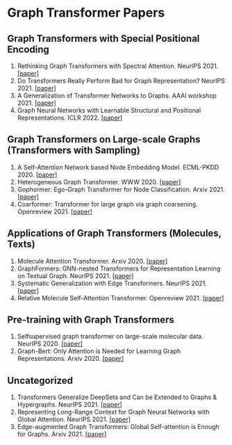 # Graph Transformer Papers

## Graph Transformers with Special Positional Encoding
1. Rethinking Graph Transformers with Spectral Attention. NeurIPS 2021. [[paper]](https://arxiv.org/abs/2106.03893)
1. Do Transformers Really Perform Bad for Graph Representation? NeurIPS 2021. [[paper]](https://arxiv.org/abs/2106.05234)
1. A Generalization of Transformer Networks to Graphs. AAAI workshop 2021. [[paper]](https://arxiv.org/pdf/2012.09699.pdf)
1. Graph Neural Networks with Learnable Structural and Positional Representations. ICLR 2022. [[paper]](https://arxiv.org/abs/2110.07875)

## Graph Transformers on Large-scale Graphs (Transformers with Sampling)
1. A Self-Attention Network based Node Embedding Model. ECML-PKDD 2020. [[paper]](https://arxiv.org/abs/2006.12100)
1. Heterogeneous Graph Transformer. WWW 2020. [[paper]](https://arxiv.org/abs/2003.01332)
1. Gophormer: Ego-Graph Transformer for Node Classification. Arxiv 2021. [[paper]](https://arxiv.org/abs/2110.13094)
1. Coarformer: Transformer for large graph via graph coarsening. Openreview 2021. [[paper]](https://openreview.net/forum?id=fkjO_FKVzw)

## Applications of Graph Transformers (Molecules, Texts)
1. Molecule Attention Transformer. Arxiv 2020. [[paper]](https://arxiv.org/abs/2002.08264)
1. GraphFormers: GNN-nested Transformers for Representation Learning on Textual Graph. NeurIPS 2021. [[paper]](https://arxiv.org/pdf/2105.02605.pdf)
1. Systematic Generalization with Edge Transformers. NeurIPS 2021. [[paper]](https://proceedings.neurips.cc/paper/2021/file/0a4dc6dae338c9cb08947c07581f77a2-Paper.pdf)
1. Relative Molecule Self-Attention Transformer. Openreview 2021. [[paper]](https://openreview.net/forum?id=7ktHTjV9FHw)

## Pre-training with Graph Transformers
1. Selfsupervised graph transformer on large-scale molecular data. NeurIPS 2020. [[paper]](https://arxiv.org/abs/2007.02835)
1. Graph-Bert: Only Attention is Needed for Learning Graph Representations. Arxiv 2020. [[paper]](https://arxiv.org/abs/2001.05140)

## Uncategorized
1. Transformers Generalize DeepSets and Can be Extended to Graphs & Hypergraphs. NeurIPS 2021. [[paper]](https://proceedings.neurips.cc/paper/2021/file/ec0f40c389aeef789ce03eb814facc6c-Paper.pdf)
1. Representing Long-Range Context for Graph Neural Networks with Global Attention. NeurIPS 2021. [[paper]](https://proceedings.neurips.cc/paper/2021/file/6e67691b60ed3e4a55935261314dd534-Paper.pdf)
1. Edge-augmented Graph Transformers: Global Self-attention is Enough for Graphs. Arxiv 2021. [[paper]](https://arxiv.org/abs/2108.03348)
